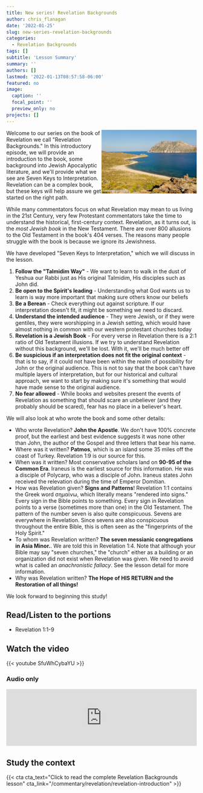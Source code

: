 ```yaml
---
title: New series! Revelation Backgrounds
author: chris_flanagan
date: '2022-01-25'
slug: new-series-revelation-backgrounds
categories:
  - Revelation Backgrounds
tags: []
subtitle: 'Lesson Summary'
summary: ''
authors: []
lastmod: '2022-01-13T08:57:58-06:00'
featured: no
image:
  caption: ''
  focal_point: ''
  preview_only: no
projects: []
---
```



<img src="images/e45914e26cc0be101f69fd4d54a746be.jpeg" alt="" width="50%" style="float:right" />

Welcome to our series on the book of Revelation we call "Revelation Backgrounds."  In this introductory episode, we will provide an introduction to the book, some background into Jewish Apocalyptic literature, and we'll provide what we see are Seven Keys to Interpretation.  Revelation can be a complex book, but these keys will help assure we get started on the right path.

While many commentators focus on what Revelation may mean to us living in the 21st Century, very few Protestant commentators take the time to understand the historical, first-century context.  Revelation, as it turns out, is the _most Jewish book_ in the New Testament. There are over 800 allusions to the Old Testament in the book's 404 verses.  The reasons many people struggle with the book is because we ignore its Jewishness.

We have developed "Seven Keys to Interpretation," which we will discuss in the lesson.  

1. **Follow the "Talmidim Way"** -  We want to learn to walk in the dust of Yeshua our Rabbi just as His original Talmidim, His disciples such as John did.
2. **Be open to the Spirit's leading** - Understanding what God wants us to learn is way more important that making sure others know our beliefs
3. **Be a Berean** - Check everything out against scripture.  If our interpretation doesn't fit, it might be something we need to discard.
4. **Understand the intended audience** - They were Jewish, or if they were gentiles, they were worshipping in a Jewish setting, which would have almost nothing in common with our western protestant churches today
5. **Revelation is a Jewish Book** - For every verse in Revelation there is a 2:1 ratio of Old Testament illusions.  If we try to understand Revelation without this background, we'll be lost.  With it, we'll be much better off
6. **Be suspicious if an interpretation does not fit the original context** - that is to say, if it could not have been within the realm of possibility for John or the original audience.  This is not to say that the book can't have multiple layers of interpretation, but for our historical and cultural approach, we want to start by making sure it's something that would have made sense to the original audience.
7. **No fear allowed** -  While books and websites present the events of Revelation as something that should scare an unbeliever (and they probably should be scared), fear has no place in a believer's heart.

We will also look at who wrote the book and some other details:

* Who wrote Revelation?  **John the Apostle**.  We don't have 100% concrete proof, but the earliest and best evidence suggests it was none other than John, the author of the Gospel and three letters that bear his name.
* Where was it written?  **Patmos**, which is an island some 35 miles off the coast of Turkey. Revelation 1:9 is our source for this.
* When was it written?  Most conservative scholars land on **90-95 of the Common Era**.  Iraneus is the earliest source for this information.  He was a disciple of Polycarp, who was a disciple of John.  Iraneus states John received the relevation during the time of Emperor Domitian.
* How was Revelation given?  **Signs and Patterns**! Revelation 1:1 contains the Greek word σημαίνω, which literally means "rendered into signs." Every sign in the Bible points to something.  Every sign in Revelation points to a verse (sometimes more than one) in the Old Testament.  The pattern of the number seven is also quite conspicuous.  Sevens are everywhere in Revelation.  Since sevens are also conspicuous throughout the entire Bible, this is often seen as the "fingerprints of the Holy Spirit."
* To whom was Revelation written? **The seven messianic congregations in Asia Minor.**.  We are told this in Revelation 1:4.  Note that although your Bible may say "seven churches," the "church" either as a building or an organization did not exist when Revelation was given.  We need to avoid what is called an *anachronistic fallacy*.  See the lesson detail for more information.
* Why was Revelation written? **The Hope of HIS RETURN and the Restoration of all things!**

We look forward to beginning this study!

## Read/Listen to the portions

<script type="text/javascript">
  window.ESV_CROSSREF_OPTIONS = {
    body_background_color: 'D7E5F0', header_font_size: 10, body_font_size: 14, footer_font_size: 8, body_font_family: 'Times' };</script>
<script src="https://static.esvmedia.org/crossref/crossref.min.js" type="text/javascript"></script> 

* Revelation 1:1-9


## Watch the video

{{< youtube SfuWhCybaYU >}}

### Audio only

<iframe title="Introduction - Revelation Backgrounds #1" allowtransparency="true" height="150" width="100%" style="border: none; min-width: min(100%, 430px);" scrolling="no" data-name="pb-iframe-player" src="https://www.podbean.com/player-v2/?i=txkgm-11a4bf1-pb&from=pb6admin&share=1&download=1&rtl=0&fonts=Arial&skin=1&font-color=auto&btn-skin=3"></iframe>


## Study the context

{{< cta cta_text="Click to read the complete Revelation Backgrounds lesson" cta_link="/commentary/revelation/revelation-introduction" >}}
